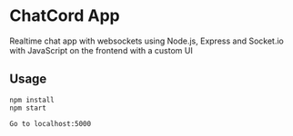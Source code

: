 # ChatCord App
Realtime chat app with websockets using Node.js, Express and Socket.io with JavaScript on the frontend with a custom UI

## Usage
```
npm install
npm start

Go to localhost:5000
```


